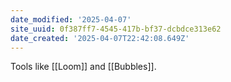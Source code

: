 ```yaml
---
date_modified: '2025-04-07'
site_uuid: 0f387ff7-4545-417b-bf37-dcbdce313e62
date_created: '2025-04-07T22:42:08.649Z'
---
```




Tools like [[Loom]] and [[Bubbles]].